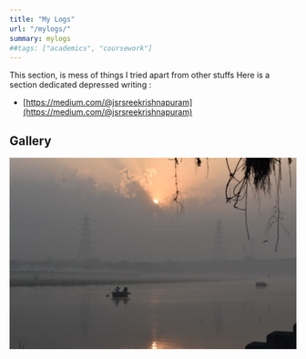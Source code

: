 ```yaml
---
title: "My Logs"
url: "/mylogs/"
summary: mylogs
##tags: ["academics", "coursework"]
---
```


This section, is mess of things I tried apart from other stuffs Here is a section dedicated depressed writing :
- [https://medium.com/@jsrsreekrishnapuram](https://medium.com/@jsrsreekrishnapuram)
## Gallery
![gm](/gallery/suprabhath.jpg)


